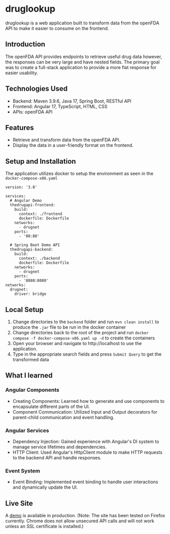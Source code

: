 # druglookup

druglookup is a web application built to transform data from the openFDA API to make it easier to consume on the frontend.

## Introduction
The openFDA API provides endpoints to retrieve useful drug data however, the responses can be very large and have nested fields. The primary goal was to create a full-stack application to provide a more flat response for easier usability.

## Technologies Used

- Backend: Maven 3.9.6, Java 17, Spring Boot, RESTful API
- Frontend: Angular 17, TypeScript, HTML, CSS
- APIs: openFDA API

## Features

- Retrieve and transform data from the openFDA API.
- Display the data in a user-friendly format on the frontend.

## Setup and Installation

The application utilizes docker to setup the environment as seen in the `docker-compose-x86.yaml`

```
version: '3.8'

services:
  # Angular Demo
  thedrugapi-frontend:
    build:
      context: ./frontend
      dockerfile: Dockerfile
    networks:
      - drugnet
    ports:
      - '80:80'

  # Spring Boot Demo API
  thedrugapi-backend:
    build:
      context: ./backend
      dockerfile: Dockerfile
    networks:
      - drugnet
    ports:
      - '8080:8080'
networks:
  drugnet:
    driver: bridge
```


## Local Setup
1. Change directories to the `backend` folder and run `mvn clean install` to produce the `.jar` file to be run in the docker container
2. Change directories back to the root of the project and run `docker compose -f docker-compose-x86.yaml up -d` to create the containers
3. Open your browser and navigate to http://localhost to use the application.
4. Type in the appropriate search fields and press `Submit Query` to get the transformed data

## What I learned
### Angular Components

- Creating Components: Learned how to generate and use components to encapsulate different parts of the UI.
- Component Communication: Utilized Input and Output decorators for parent-child communication and event handling.

### Angular Services

- Dependency Injection: Gained experience with Angular's DI system to manage service lifetimes and dependencies.
- HTTP Client: Used Angular's HttpClient module to make HTTP requests to the backend API and handle responses.

### Event System

- Event Binding: Implemented event binding to handle user interactions and dynamically update the UI.

## Live Site
A [demo](http://druglookup.crabdance.com/) is available in production. (Note: The site has been tested on Firefox currently. Chrome does not allow unsecured API calls and will not work unless an SSL certificate is installed.)  
